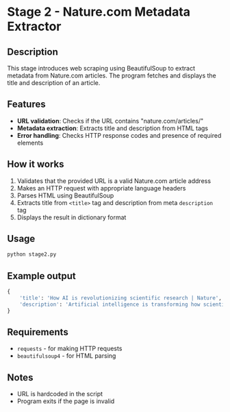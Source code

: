 # Stage 2 - Nature.com Metadata Extractor

## Description
This stage introduces web scraping using BeautifulSoup to extract metadata from Nature.com articles. The program fetches and displays the title and description of an article.

## Features
- **URL validation**: Checks if the URL contains "nature.com/articles/"
- **Metadata extraction**: Extracts title and description from HTML tags
- **Error handling**: Checks HTTP response codes and presence of required elements

## How it works
1. Validates that the provided URL is a valid Nature.com article address
2. Makes an HTTP request with appropriate language headers
3. Parses HTML using BeautifulSoup
4. Extracts title from `<title>` tag and description from meta `description` tag
5. Displays the result in dictionary format

## Usage
```bash
python stage2.py
```

## Example output
```python
{
    'title': 'How AI is revolutionizing scientific research | Nature',
    'description': 'Artificial intelligence is transforming how scientists conduct research...'
}
```

## Requirements
- `requests` - for making HTTP requests
- `beautifulsoup4` - for HTML parsing

## Notes
- URL is hardcoded in the script
- Program exits if the page is invalid